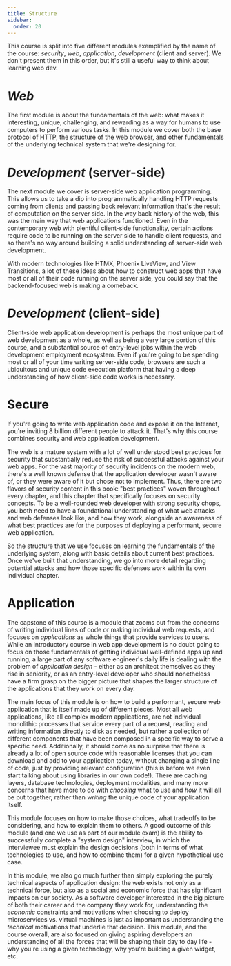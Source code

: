 ```yaml
---
title: Structure
sidebar:
  order: 20
---
```


This course is split into five different modules exemplified by the name of the course: _security_, _web_, _application_, _development_ (client and server). We don't present them in this order, but it's still a useful way to think about learning web dev.

# _Web_

The first module is about the fundamentals of the web: what makes it interesting, unique, challenging, and rewarding as a way for humans to use computers to perform various tasks. In this module we cover both the base protocol of HTTP, the structure of the web browser, and other fundamentals of the underlying technical system that we're designing for.

# _Development_ (server-side)

The next module we cover is server-side web application programming. This allows us to take a dip into programmatically handling HTTP requests coming from clients and passing back relevant information that's the result of computation on the server side. In the way back history of the web, this was the main way that web applications functioned. Even in the contemporary web with plentiful client-side functionality, certain actions require code to be running on the server side to handle client requests, and so there's no way around building a solid understanding of server-side web development.

With modern technologies like HTMX, Phoenix LiveView, and View Transitions, a lot of these ideas about how to construct web apps that have most or all of their code running on the server side, you could say that the backend-focused web is making a comeback.

# _Development_ (client-side)

Client-side web application development is perhaps the most unique part of web development as a whole, as well as being a very large portion of this course, and a substantial source of entry-level jobs within the web development employment ecosystem. Even if you're going to be spending most or all of your time writing server-side code, browsers are such a ubiquitous and unique code execution platform that having a deep understanding of how client-side code works is necessary.

# Secure

If you're going to write web application code and expose it on the Internet, you're inviting 8 billion different people to attack it. That's why this course combines security and web application development.

The web is a mature system with a lot of well understood best practices for security that substantially reduce the risk of successful attacks against your web apps. For the vast majority of security incidents on the modern web, there's a well known defense that the application developer wasn't aware of, or they were aware of it but chose not to implement. Thus, there are two flavors of security content in this book: "best practices" woven throughout every chapter, and this chapter that specifically focuses on security concepts. To be a well-rounded web developer with strong security chops, you both need to have a foundational understanding of what web attacks and web defenses look like, and how they work, alongside an awareness of what best practices are for the purposes of deploying a performant, secure web application.

So the structure that we use focuses on learning the fundamentals of the underlying system, along with basic details about current best practices. Once we've built that understanding, we go into more detail regarding potential attacks and how those specific defenses work within its own individual chapter.

# Application

The capstone of this course is a module that zooms out from the concerns of writing individual lines of code or making individual web requests, and focuses on _applications_ as whole things that provide services to users. While an introductory course in web app development is no doubt going to focus on those fundamentals of getting individual well-defined apps up and running, a large part of any software engineer's daily life is dealing with the problem of _application design_ - either as an architect themselves as they rise in seniority, or as an entry-level developer who should nonetheless have a firm grasp on the bigger picture that shapes the larger structure of the applications that they work on every day.

The main focus of this module is on how to build a performant, secure web application that is itself made up of different pieces. Most all web applications, like all complex modern applications, are not individual monolithic processes that service every part of a request, reading and writing information directly to disk as needed, but rather a collection of different components that have been composed in a specific way to serve a specific need. Additionally, it should come as no surprise that there is already a lot of open source code with reasonable licenses that you can download and add to your application today, without changing a single line of code, just by providing relevant configuration (this is before we even start talking about using libraries in our own code!). There are caching layers, database technologies, deployment modalities, and many more concerns that have more to do with _choosing_ what to use and _how_ it will all be put together, rather than _writing_ the unique code of your application itself.

This module focuses on how to make those choices, what tradeoffs to be considering, and how to explain them to others. A good outcome of this module (and one we use as part of our module exam) is the ability to successfully complete a "system design" interview, in which the interviewee must explain the design decisions (both in terms of what technologies to use, and how to combine them) for a given hypothetical use case.

In this module, we also go much further than simply exploring the purely technical aspects of application design: the web exists not only as a technical force, but also as a social and economic force that has significant impacts on our society. As a software developer interested in the big picture of both their career and the company they work for, understanding the _economic_ constraints and motivations when choosing to deploy microservices vs. virtual machines is just as important as understanding the _technical_ motivations that underlie that decision. This module, and the course overall, are also focused on giving aspiring developers an understanding of all the forces that will be shaping their day to day life - why you're using a given technology, why you're building a given widget, etc.
